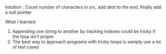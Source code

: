 Intuition : Count number of characters in src, add dest to the end, finally add a null pointer

What I learned:
1. Appending one string to another by tracking indexes could be tricky if the loop isn't proper.
2. The best way to approach programs with tricky loops is somply use a lot of test cases